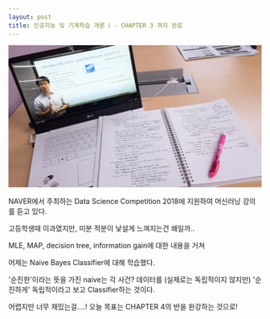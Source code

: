 ```yaml
---
layout: post
title: 인공지능 및 기계학습 개론 Ⅰ - CHAPTER 3 까지 완료
---
```


![_config.yml](/images/machine_learning.jpeg)

NAVER에서 주최하는 Data Science Competition 2018에 지원하여 머신러닝 강의를 듣고 있다. 

고등학생때 이과였지만, 미분 적분이 낯설게 느껴지는건 왜일까..

MLE, MAP, decision tree, information gain에 대한 내용을 거쳐 

어제는 Naive Bayes Classifier에 대해 학습했다. 

'순진한'이라는 뜻을 가진 naive는 각 사건? 데이터를 (실제로는 독립적이지 않지만) '순진하게' 독립적이라고 보고 Classifier하는 것이다. 

어렵지만 너무 재밌는걸....! 오늘 목표는 CHAPTER 4의 반을 완강하는 것으로! 

